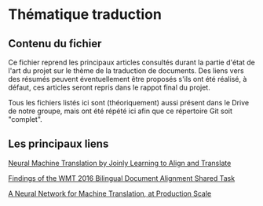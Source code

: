 # Thématique traduction

## Contenu du fichier
Ce fichier reprend les principaux articles consultés durant la partie d'état de l'art du projet sur le thème de la traduction de documents. Des liens vers des résumés peuvent éventuellement être proposés s'ils ont été réalisé, à défaut, ces articles seront repris dans le rappot final du projet.

Tous les fichiers listés ici sont (théoriquement) aussi présent dans le Drive de notre groupe, mais ont été répété ici afin que ce répertoire Git soit "complet".

## Les principaux liens
[Neural Machine Translation by Joinly Learning to Align and Translate](https://arxiv.org/pdf/1409.0473.pdf)

[Findings of the WMT 2016 Bilingual Document Alignment Shared Task](https://aclweb.org/anthology/W/W16/W16-2347.pdf)

[A Neural Network for Machine Translation, at Production Scale](https://research.googleblog.com/2016/09/a-neural-network-for-machine.html)
